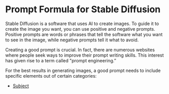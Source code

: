 # Prompt Formula for Stable Diffusion

Stable Diffusion is a software that uses AI to create images. To guide it to create the image you want, you can use positive and negative prompts. Positive prompts are words or phrases that tell the software what you want to see in the image, while negative prompts tell it what to avoid. 

Creating a good prompt is crucial. In fact, there are numerous websites where people seek ways to improve their prompt writing skills. This interest has given rise to a term called "prompt engineering.”

For the best results in generating images, a good prompt needs to include specific elements out of certain categories:

- [Subject](01-prompt-formula-subject.md)
